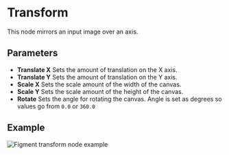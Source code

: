 # Transform

This node mirrors an input image over an axis.

## Parameters

- **Translate X** Sets the amount of translation on the X axis.
- **Translate Y** Sets the amount of translation on the Y axis.
- **Scale X** Sets the scale amount of the width of the canvas.
- **Scale Y** Sets the scale amount of the height of the canvas.
- **Rotate** Sets the angle for rotating the canvas. Angle is set as degrees so values go from `0.0` or `360.0`

## Example

<img src="/img/nodes/transform.jpg" alt="Figment transform node example"/>
